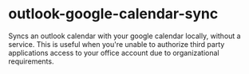 # outlook-google-calendar-sync
Syncs an outlook calendar with your google calendar locally, without a service. This is useful when you're unable to authorize third party applications access to your office account due to organizational requirements. 
